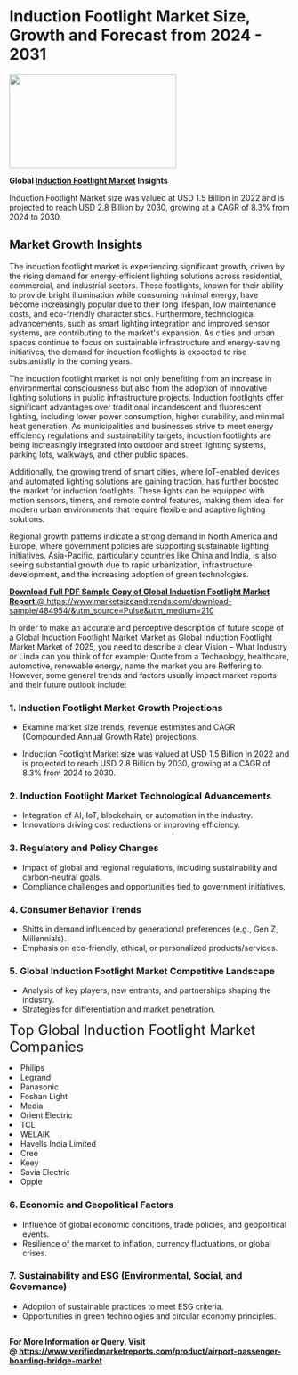 <H1>Induction Footlight Market Size, Growth and Forecast from 2024 - 2031</H1><img class="aligncenter size-medium wp-image-584254" src="https://thirdeyenews.in/wp-content/uploads/2024/09/Global-Market-Research-300x168.jpeg" alt="" width="300" height="168" /><p><strong>Global&nbsp;<a href="https://www.marketsizeandtrends.com/download-sample/484954/&amp;utm_source=Pulse&amp;utm_medium=210">Induction Footlight Market</a> Insights</strong></p><p>Induction Footlight Market size was valued at USD 1.5 Billion in 2022 and is projected to reach USD 2.8 Billion by 2030, growing at a CAGR of 8.3% from 2024 to 2030.</p><p><h2>Market Growth Insights</h2> <p>The induction footlight market is experiencing significant growth, driven by the rising demand for energy-efficient lighting solutions across residential, commercial, and industrial sectors. These footlights, known for their ability to provide bright illumination while consuming minimal energy, have become increasingly popular due to their long lifespan, low maintenance costs, and eco-friendly characteristics. Furthermore, technological advancements, such as smart lighting integration and improved sensor systems, are contributing to the market's expansion. As cities and urban spaces continue to focus on sustainable infrastructure and energy-saving initiatives, the demand for induction footlights is expected to rise substantially in the coming years.</p> <p><a href="#"></a></p> <p>The induction footlight market is not only benefiting from an increase in environmental consciousness but also from the adoption of innovative lighting solutions in public infrastructure projects. Induction footlights offer significant advantages over traditional incandescent and fluorescent lighting, including lower power consumption, higher durability, and minimal heat generation. As municipalities and businesses strive to meet energy efficiency regulations and sustainability targets, induction footlights are being increasingly integrated into outdoor and street lighting systems, parking lots, walkways, and other public spaces.</p> <p>Additionally, the growing trend of smart cities, where IoT-enabled devices and automated lighting solutions are gaining traction, has further boosted the market for induction footlights. These lights can be equipped with motion sensors, timers, and remote control features, making them ideal for modern urban environments that require flexible and adaptive lighting solutions.</p> <p>Regional growth patterns indicate a strong demand in North America and Europe, where government policies are supporting sustainable lighting initiatives. Asia-Pacific, particularly countries like China and India, is also seeing substantial growth due to rapid urbanization, infrastructure development, and the increasing adoption of green technologies.</p> <p><a href="#"></p><p><span class=""><strong>Download Full PDF Sample Copy of Global Induction Footlight Market Report</strong> @ <a href="https://www.marketsizeandtrends.com/download-sample/484954/&amp;utm_source=Pulse&amp;utm_medium=210" target="_blank">https://www.marketsizeandtrends.com/download-sample/484954/&amp;utm_source=Pulse&amp;utm_medium=210</a></span></p><p>In order to make an accurate and perceptive description of future scope of a Global&nbsp;Induction Footlight Market Market as Global&nbsp;Induction Footlight Market Market of 2025, you need to describe a clear Vision &ndash; What Industry or Linda can you think of for example: Quote from a Technology, healthcare, automotive, renewable energy, name the market you are Reffering to. However, some general trends and factors usually impact market reports and their future outlook include:</p><h3>1.&nbsp;<strong>Induction Footlight Market Growth Projections</strong></h3><ul><li>Examine market size trends, revenue estimates and CAGR (Compounded Annual Growth Rate) projections.</li><li><p>Induction Footlight Market size was valued at USD 1.5 Billion in 2022 and is projected to reach USD 2.8 Billion by 2030, growing at a CAGR of 8.3% from 2024 to 2030.</p></li></ul><h3>2.&nbsp;<strong>Induction Footlight Market Technological Advancements</strong></h3><ul><li>Integration of AI, IoT, blockchain, or automation in the industry.</li><li>Innovations driving cost reductions or improving efficiency.</li></ul><h3>3.&nbsp;<strong>Regulatory and Policy Changes</strong></h3><ul><li>Impact of global and regional regulations, including sustainability and carbon-neutral goals.</li><li>Compliance challenges and opportunities tied to government initiatives.</li></ul><h3>4.&nbsp;<strong>Consumer Behavior Trends</strong></h3><ul><li>Shifts in demand influenced by generational preferences (e.g., Gen Z, Millennials).</li><li>Emphasis on eco-friendly, ethical, or personalized products/services.</li></ul><h3>5.&nbsp;<strong>Global Induction Footlight Market Competitive Landscape</strong></h3><ul><li>Analysis of key players, new entrants, and partnerships shaping the industry.</li><li>Strategies for differentiation and market penetration.</li></ul><p data-pm-slice="1 1 []"><span style="color: inherit; font-family: inherit; font-size: 25px;">Top Global Induction Footlight Market Companies</span></p><div class="" data-test-id=""><p><li>Philips</li><li> Legrand</li><li> Panasonic</li><li> Foshan Light</li><li> Media</li><li> Orient Electric</li><li> TCL</li><li> WELAIK</li><li> Havells India Limited</li><li> Cree</li><li> Keey</li><li> Savia Electric</li><li> Opple</li></p></div><h3>6.&nbsp;<strong>Economic and Geopolitical Factors</strong></h3><ul><li>Influence of global economic conditions, trade policies, and geopolitical events.</li><li>Resilience of the market to inflation, currency fluctuations, or global crises.</li></ul><h3>7.&nbsp;<strong>Sustainability and ESG (Environmental, Social, and Governance)</strong></h3><ul><li>Adoption of sustainable practices to meet ESG criteria.</li><li>Opportunities in green technologies and circular economy principles.</li></ul><h2><strong style="font-size: 14px;">For More Information or Query, Visit @&nbsp;</strong><a style="background-color: #ffffff; font-size: 14px;" href="https://www.marketsizeandtrends.com/report/induction-footlight-market/" target="_blank">https://www.verifiedmarketreports.com/product/airport-passenger-boarding-bridge-market</a></h2>
